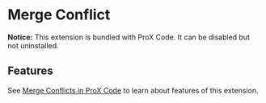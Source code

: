 # Merge Conflict

**Notice:** This extension is bundled with ProX Code. It can be disabled but not uninstalled.

## Features

See [Merge Conflicts in ProX Code](https://code.visualstudio.com/docs/editor/versioncontrol#_merge-conflicts) to learn about features of this extension.
